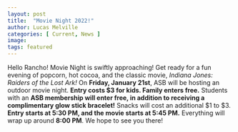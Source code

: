 ```yaml
---
layout: post
title:  "Movie Night 2022!"
author: Lucas Melville
categories: [ Current, News ]
image: 
tags: featured 
---
```


Hello Rancho! Movie Night is swiftly approaching! Get ready for a fun evening of popcorn, hot cocoa, and the classic movie, *Indiana Jones: Raiders of the Lost Ark!* 
 On **Friday, January 21st**, ASB will be hosting an outdoor movie night.  **Entry costs $3 for kids. Family enters free.**  Students with an **ASB membership will 
  enter free, in addition to receiving a complimentary glow stick bracelet!** Snacks will cost an additional $1 to $3. 
  **Entry starts at 5:30 PM, and the movie starts at 5:45 PM.** Everything will wrap up around **8:00 PM**. We hope to see you there!
